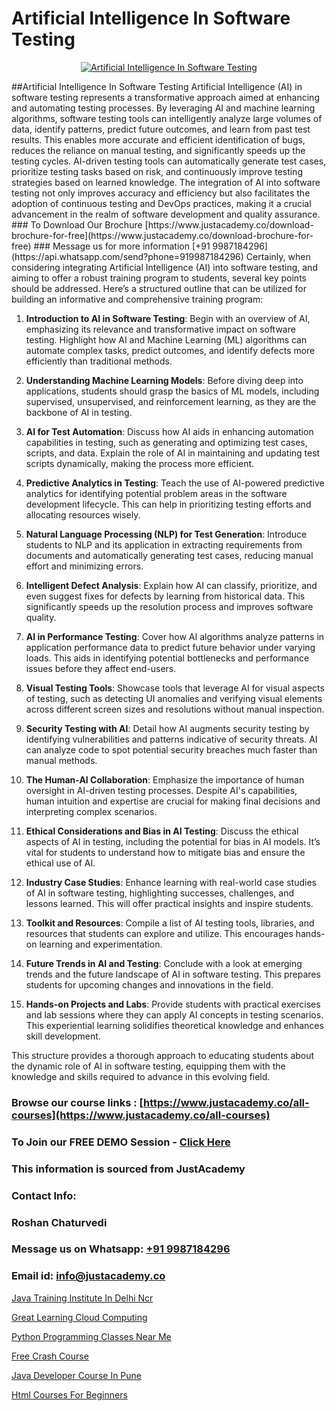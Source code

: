 # Artificial Intelligence In Software Testing

<p align="center">
  <a href="https://justacademy.co/program-detail/software-testing">
    <img src="https://justacademy.co/storage2/program_images/1704700438.webp" alt="Artificial Intelligence In Software Testing">
  </a>
</p>
##Artificial Intelligence In Software Testing
Artificial Intelligence (AI) in software testing represents a transformative approach aimed at enhancing and automating testing processes. By leveraging AI and machine learning algorithms, software testing tools can intelligently analyze large volumes of data, identify patterns, predict future outcomes, and learn from past test results. This enables more accurate and efficient identification of bugs, reduces the reliance on manual testing, and significantly speeds up the testing cycles. AI-driven testing tools can automatically generate test cases, prioritize testing tasks based on risk, and continuously improve testing strategies based on learned knowledge. The integration of AI into software testing not only improves accuracy and efficiency but also facilitates the adoption of continuous testing and DevOps practices, making it a crucial advancement in the realm of software development and quality assurance.
### To Download Our Brochure [https://www.justacademy.co/download-brochure-for-free](https://www.justacademy.co/download-brochure-for-free)
### Message us for more information [+91 9987184296](https://api.whatsapp.com/send?phone=919987184296)
Certainly, when considering integrating Artificial Intelligence (AI) into software testing, and aiming to offer a robust training program to students, several key points should be addressed. Here’s a structured outline that can be utilized for building an informative and comprehensive training program:

1) **Introduction to AI in Software Testing**: Begin with an overview of AI, emphasizing its relevance and transformative impact on software testing. Highlight how AI and Machine Learning (ML) algorithms can automate complex tasks, predict outcomes, and identify defects more efficiently than traditional methods.

2) **Understanding Machine Learning Models**: Before diving deep into applications, students should grasp the basics of ML models, including supervised, unsupervised, and reinforcement learning, as they are the backbone of AI in testing.

3) **AI for Test Automation**: Discuss how AI aids in enhancing automation capabilities in testing, such as generating and optimizing test cases, scripts, and data. Explain the role of AI in maintaining and updating test scripts dynamically, making the process more efficient.

4) **Predictive Analytics in Testing**: Teach the use of AI-powered predictive analytics for identifying potential problem areas in the software development lifecycle. This can help in prioritizing testing efforts and allocating resources wisely.

5) **Natural Language Processing (NLP) for Test Generation**: Introduce students to NLP and its application in extracting requirements from documents and automatically generating test cases, reducing manual effort and minimizing errors.

6) **Intelligent Defect Analysis**: Explain how AI can classify, prioritize, and even suggest fixes for defects by learning from historical data. This significantly speeds up the resolution process and improves software quality.

7) **AI in Performance Testing**: Cover how AI algorithms analyze patterns in application performance data to predict future behavior under varying loads. This aids in identifying potential bottlenecks and performance issues before they affect end-users.

8) **Visual Testing Tools**: Showcase tools that leverage AI for visual aspects of testing, such as detecting UI anomalies and verifying visual elements across different screen sizes and resolutions without manual inspection.

9) **Security Testing with AI**: Detail how AI augments security testing by identifying vulnerabilities and patterns indicative of security threats. AI can analyze code to spot potential security breaches much faster than manual methods.

10) **The Human-AI Collaboration**: Emphasize the importance of human oversight in AI-driven testing processes. Despite AI's capabilities, human intuition and expertise are crucial for making final decisions and interpreting complex scenarios.

11) **Ethical Considerations and Bias in AI Testing**: Discuss the ethical aspects of AI in testing, including the potential for bias in AI models. It’s vital for students to understand how to mitigate bias and ensure the ethical use of AI.

12) **Industry Case Studies**: Enhance learning with real-world case studies of AI in software testing, highlighting successes, challenges, and lessons learned. This will offer practical insights and inspire students.

13) **Toolkit and Resources**: Compile a list of AI testing tools, libraries, and resources that students can explore and utilize. This encourages hands-on learning and experimentation.

14) **Future Trends in AI and Testing**: Conclude with a look at emerging trends and the future landscape of AI in software testing. This prepares students for upcoming changes and innovations in the field.

15) **Hands-on Projects and Labs**: Provide students with practical exercises and lab sessions where they can apply AI concepts in testing scenarios. This experiential learning solidifies theoretical knowledge and enhances skill development.

This structure provides a thorough approach to educating students about the dynamic role of AI in software testing, equipping them with the knowledge and skills required to advance in this evolving field.

### Browse our course links : [https://www.justacademy.co/all-courses](https://www.justacademy.co/all-courses) 
### To Join our FREE DEMO Session - [Click Here](https://www.justacademy.co/register-for-course-demo)


### This information is sourced from JustAcademy
### Contact Info:
### Roshan Chaturvedi
### Message us on Whatsapp: [+91 9987184296](https://api.whatsapp.com/send?phone=919987184296)
### Email id: [info@justacademy.co](mailto:info@justacademy.co)
                
[Java Training Institute In Delhi Ncr](https://www.linkedin.com/pulse/java-training-institute-delhi-ncr-justacademy-ahmedabad-kjxve?trackingId=Oz15eQHcavkrH8AmvZdoag%3D%3D&lipi=urn%3Ali%3Apage%3Ad_flagship3_company_admin%3BBLvwE5WSQ1yNRcYM20AJ%2Fw%3D%3D)

[Great Learning Cloud Computing](https://www.linkedin.com/pulse/great-learning-cloud-computing-justacademy-thane-pnjwc?trackingId=5bDEbJoX4TGpqpu5newjAg%3D%3D&lipi=urn%3Ali%3Apage%3Ad_flagship3_company_admin%3BrywBFcmPR%2Fa2AS7mF8zFDQ%3D%3D)

[Python Programming Classes Near Me](https://medium.com/@ranemanish460/python-programming-classes-near-me-dc6c6070b502)

[Free Crash Course](https://medium.com/@negishivu99/free-crash-course-2b1512324843)

[Java Developer Course In Pune](https://justacademyin.github.io/justacademy/java-developer-course-in-pune)

[Html Courses For Beginners](https://justacademyin.github.io/justacademy/html-courses-for-beginners)

